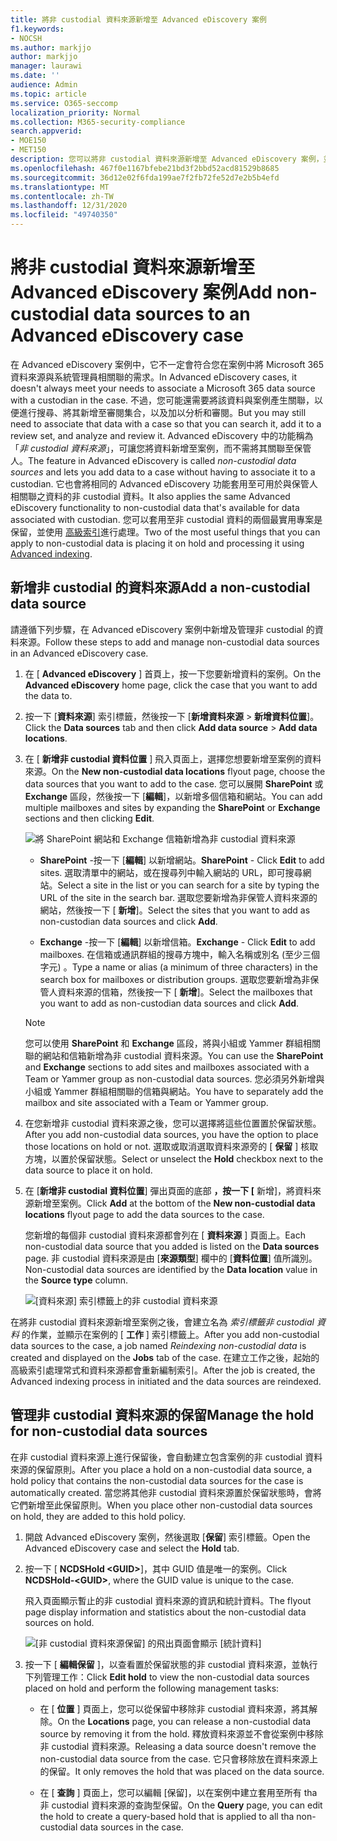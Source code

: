 ```yaml
---
title: 將非 custodial 資料來源新增至 Advanced eDiscovery 案例
f1.keywords:
- NOCSH
ms.author: markjjo
author: markjjo
manager: laurawi
ms.date: ''
audience: Admin
ms.topic: article
ms.service: O365-seccomp
localization_priority: Normal
ms.collection: M365-security-compliance
search.appverid:
- MOE150
- MET150
description: 您可以將非 custodial 資料來源新增至 Advanced eDiscovery 案例，並在資料來源上保留。 非 custodial 的資料來源是重新編制索引的，所以標示為已部分索引的任何內容都會重新處理，使其完全和快速可供搜尋。
ms.openlocfilehash: 467f0e1167bfebe21bd3f2bbd52acd81529b8685
ms.sourcegitcommit: 36d12e02f6fda199ae7f2fb72fe52d7e2b5b4efd
ms.translationtype: MT
ms.contentlocale: zh-TW
ms.lasthandoff: 12/31/2020
ms.locfileid: "49740350"
---
```

# <a name="add-non-custodial-data-sources-to-an-advanced-ediscovery-case"></a><span data-ttu-id="b78b8-104">將非 custodial 資料來源新增至 Advanced eDiscovery 案例</span><span class="sxs-lookup"><span data-stu-id="b78b8-104">Add non-custodial data sources to an Advanced eDiscovery case</span></span>

<span data-ttu-id="b78b8-105">在 Advanced eDiscovery 案例中，它不一定會符合您在案例中將 Microsoft 365 資料來源與系統管理員相關聯的需求。</span><span class="sxs-lookup"><span data-stu-id="b78b8-105">In Advanced eDiscovery cases, it doesn't always meet your needs to associate a Microsoft 365 data source with a custodian in the case.</span></span> <span data-ttu-id="b78b8-106">不過，您可能還需要將該資料與案例產生關聯，以便進行搜尋、將其新增至審閱集合，以及加以分析和審閱。</span><span class="sxs-lookup"><span data-stu-id="b78b8-106">But you may still need to associate that data with a case so that you can search it, add it to a review set, and analyze and review it.</span></span> <span data-ttu-id="b78b8-107">Advanced eDiscovery 中的功能稱為「*非 custodial 資料來源*」，可讓您將資料新增至案例，而不需將其關聯至保管人。</span><span class="sxs-lookup"><span data-stu-id="b78b8-107">The feature in Advanced eDiscovery is called *non-custodial data sources* and lets you add data to a case without having to associate it to a custodian.</span></span> <span data-ttu-id="b78b8-108">它也會將相同的 Advanced eDiscovery 功能套用至可用於與保管人相關聯之資料的非 custodial 資料。</span><span class="sxs-lookup"><span data-stu-id="b78b8-108">It also applies the same Advanced eDiscovery functionality to non-custodial data that's available for data associated with custodian.</span></span> <span data-ttu-id="b78b8-109">您可以套用至非 custodial 資料的兩個最實用專案是保留，並使用 [高級索引](indexing-custodian-data.md)進行處理。</span><span class="sxs-lookup"><span data-stu-id="b78b8-109">Two of the most useful things that you can apply to non-custodial data is placing it on hold and processing it using [Advanced indexing](indexing-custodian-data.md).</span></span>

## <a name="add-a-non-custodial-data-source"></a><span data-ttu-id="b78b8-110">新增非 custodial 的資料來源</span><span class="sxs-lookup"><span data-stu-id="b78b8-110">Add a non-custodial data source</span></span>

<span data-ttu-id="b78b8-111">請遵循下列步驟，在 Advanced eDiscovery 案例中新增及管理非 custodial 的資料來源。</span><span class="sxs-lookup"><span data-stu-id="b78b8-111">Follow these steps to add and manage non-custodial data sources in an Advanced eDiscovery case.</span></span>

1. <span data-ttu-id="b78b8-112">在 [ **Advanced eDiscovery** ] 首頁上，按一下您要新增資料的案例。</span><span class="sxs-lookup"><span data-stu-id="b78b8-112">On the **Advanced eDiscovery** home page, click the case that you want to add the data to.</span></span>

2. <span data-ttu-id="b78b8-113">按一下 [**資料來源**] 索引標籤，然後按一下 [**新增資料來源**  >  **新增資料位置**]。</span><span class="sxs-lookup"><span data-stu-id="b78b8-113">Click the **Data sources** tab and then click **Add data source** > **Add data locations**.</span></span>

3. <span data-ttu-id="b78b8-114">在 [ **新增非 custodial 資料位置** ] 飛入頁面上，選擇您想要新增至案例的資料來源。</span><span class="sxs-lookup"><span data-stu-id="b78b8-114">On the **New non-custodial data locations** flyout page, choose the data sources that you want to add to the case.</span></span> <span data-ttu-id="b78b8-115">您可以展開 **SharePoint** 或 **Exchange** 區段，然後按一下 [**編輯**]，以新增多個信箱和網站。</span><span class="sxs-lookup"><span data-stu-id="b78b8-115">You can add multiple mailboxes and sites by expanding the **SharePoint** or **Exchange** sections and then clicking **Edit**.</span></span>

   ![將 SharePoint 網站和 Exchange 信箱新增為非 custodial 資料來源](../media/NonCustodialDataSources1.png)

   - <span data-ttu-id="b78b8-117">**SharePoint** -按一下 [**編輯**] 以新增網站。</span><span class="sxs-lookup"><span data-stu-id="b78b8-117">**SharePoint** - Click **Edit** to add sites.</span></span> <span data-ttu-id="b78b8-118">選取清單中的網站，或在搜尋列中輸入網站的 URL，即可搜尋網站。</span><span class="sxs-lookup"><span data-stu-id="b78b8-118">Select a site in the list or you can search for a site by typing the URL of the site in the search bar.</span></span> <span data-ttu-id="b78b8-119">選取您要新增為非保管人資料來源的網站，然後按一下 [ **新增**]。</span><span class="sxs-lookup"><span data-stu-id="b78b8-119">Select the sites that you want to add as non-custodian data sources and click **Add**.</span></span>

   - <span data-ttu-id="b78b8-120">**Exchange** -按一下 [**編輯**] 以新增信箱。</span><span class="sxs-lookup"><span data-stu-id="b78b8-120">**Exchange** - Click **Edit** to add mailboxes.</span></span> <span data-ttu-id="b78b8-121">在信箱或通訊群組的搜尋方塊中，輸入名稱或別名 (至少三個字元) 。</span><span class="sxs-lookup"><span data-stu-id="b78b8-121">Type a name or alias (a minimum of three characters) in the search box for mailboxes or distribution groups.</span></span> <span data-ttu-id="b78b8-122">選取您要新增為非保管人資料來源的信箱，然後按一下 [ **新增**]。</span><span class="sxs-lookup"><span data-stu-id="b78b8-122">Select the mailboxes that you want to add as non-custodian data sources and click **Add**.</span></span>

   > [!NOTE]
   > <span data-ttu-id="b78b8-123">您可以使用 **SharePoint** 和 **Exchange** 區段，將與小組或 Yammer 群組相關聯的網站和信箱新增為非 custodial 資料來源。</span><span class="sxs-lookup"><span data-stu-id="b78b8-123">You can use the **SharePoint** and **Exchange** sections to add sites and mailboxes associated with a Team or Yammer group as non-custodial data sources.</span></span> <span data-ttu-id="b78b8-124">您必須另外新增與小組或 Yammer 群組相關聯的信箱與網站。</span><span class="sxs-lookup"><span data-stu-id="b78b8-124">You have to separately add the mailbox and site associated with a Team or Yammer group.</span></span>

4. <span data-ttu-id="b78b8-125">在您新增非 custodial 資料來源之後，您可以選擇將這些位置置於保留狀態。</span><span class="sxs-lookup"><span data-stu-id="b78b8-125">After you add non-custodial data sources, you have the option to place those locations on hold or not.</span></span> <span data-ttu-id="b78b8-126">選取或取消選取資料來源旁的 [ **保留** ] 核取方塊，以置於保留狀態。</span><span class="sxs-lookup"><span data-stu-id="b78b8-126">Select or unselect the **Hold** checkbox next to the data source to place it on hold.</span></span>

5. <span data-ttu-id="b78b8-127">在 [**新增非 custodial 資料位置**] 彈出頁面的底部 **，按一下 [** 新增]，將資料來源新增至案例。</span><span class="sxs-lookup"><span data-stu-id="b78b8-127">Click **Add** at the bottom of the **New non-custodial data locations** flyout page to add the data sources to the case.</span></span>

   <span data-ttu-id="b78b8-128">您新增的每個非 custodial 資料來源都會列在 [ **資料來源** ] 頁面上。</span><span class="sxs-lookup"><span data-stu-id="b78b8-128">Each non-custodial data source that you added is listed on the **Data sources** page.</span></span> <span data-ttu-id="b78b8-129">非 custodial 資料來源是由 [**來源類型**] 欄中的 [**資料位置**] 值所識別。</span><span class="sxs-lookup"><span data-stu-id="b78b8-129">Non-custodial data sources are identified by the **Data location** value in the **Source type** column.</span></span>

   ![[資料來源] 索引標籤上的非 custodial 資料來源](../media/NonCustodialDataSources2.png)

<span data-ttu-id="b78b8-131">在將非 custodial 資料來源新增至案例之後，會建立名為 *索引標籤非 custodial 資料* 的作業，並顯示在案例的 [ **工作** ] 索引標籤上。</span><span class="sxs-lookup"><span data-stu-id="b78b8-131">After you add non-custodial data sources to the case, a job named *Reindexing non-custodial data* is created and displayed on the **Jobs** tab of the case.</span></span> <span data-ttu-id="b78b8-132">在建立工作之後，起始的高級索引處理常式和資料來源都會重新編制索引。</span><span class="sxs-lookup"><span data-stu-id="b78b8-132">After the job is created, the Advanced indexing process in initiated and the data sources are reindexed.</span></span>

## <a name="manage-the-hold-for-non-custodial-data-sources"></a><span data-ttu-id="b78b8-133">管理非 custodial 資料來源的保留</span><span class="sxs-lookup"><span data-stu-id="b78b8-133">Manage the hold for non-custodial data sources</span></span>

<span data-ttu-id="b78b8-134">在非 custodial 資料來源上進行保留後，會自動建立包含案例的非 custodial 資料來源的保留原則。</span><span class="sxs-lookup"><span data-stu-id="b78b8-134">After you place a hold on a non-custodial data source, a hold policy that contains the non-custodial data sources for the case is automatically created.</span></span> <span data-ttu-id="b78b8-135">當您將其他非 custodial 資料來源置於保留狀態時，會將它們新增至此保留原則。</span><span class="sxs-lookup"><span data-stu-id="b78b8-135">When you place other non-custodial data sources on hold, they are added to this hold policy.</span></span>

1. <span data-ttu-id="b78b8-136">開啟 Advanced eDiscovery 案例，然後選取 [**保留**] 索引標籤。</span><span class="sxs-lookup"><span data-stu-id="b78b8-136">Open the Advanced eDiscovery case and select the **Hold** tab.</span></span>

2. <span data-ttu-id="b78b8-137">按一下 [ **NCDSHold \<GUID\>**]，其中 GUID 值是唯一的案例。</span><span class="sxs-lookup"><span data-stu-id="b78b8-137">Click **NCDSHold-\<GUID\>**, where the GUID value is unique to the case.</span></span>

   <span data-ttu-id="b78b8-138">飛入頁面顯示暫止的非 custodial 資料來源的資訊和統計資料。</span><span class="sxs-lookup"><span data-stu-id="b78b8-138">The flyout page display information and statistics about the non-custodial data sources on hold.</span></span>

   ![[非 custodial 資料來源保留] 的飛出頁面會顯示 [統計資料]](../media/NonCustodialDataSourcesHoldFlyout.png)

3. <span data-ttu-id="b78b8-140">按一下 [ **編輯保留** ]，以查看置於保留狀態的非 custodial 資料來源，並執行下列管理工作：</span><span class="sxs-lookup"><span data-stu-id="b78b8-140">Click **Edit hold** to view the non-custodial data sources placed on hold and perform the following management tasks:</span></span>

   - <span data-ttu-id="b78b8-141">在 [ **位置** ] 頁面上，您可以從保留中移除非 custodial 資料來源，將其解除。</span><span class="sxs-lookup"><span data-stu-id="b78b8-141">On the **Locations** page, you can release a non-custodial data source by removing it from the hold.</span></span> <span data-ttu-id="b78b8-142">釋放資料來源並不會從案例中移除非 custodial 資料來源。</span><span class="sxs-lookup"><span data-stu-id="b78b8-142">Releasing a data source doesn't remove the non-custodial data source from the case.</span></span> <span data-ttu-id="b78b8-143">它只會移除放在資料來源上的保留。</span><span class="sxs-lookup"><span data-stu-id="b78b8-143">It only removes the hold that was placed on the data source.</span></span>

   - <span data-ttu-id="b78b8-144">在 [ **查詢** ] 頁面上，您可以編輯 [保留]，以在案例中建立套用至所有 tha 非 custodial 資料來源的查詢型保留。</span><span class="sxs-lookup"><span data-stu-id="b78b8-144">On the **Query** page, you can edit the hold to create a query-based hold that is applied to all tha non-custodial data sources in the case.</span></span>
